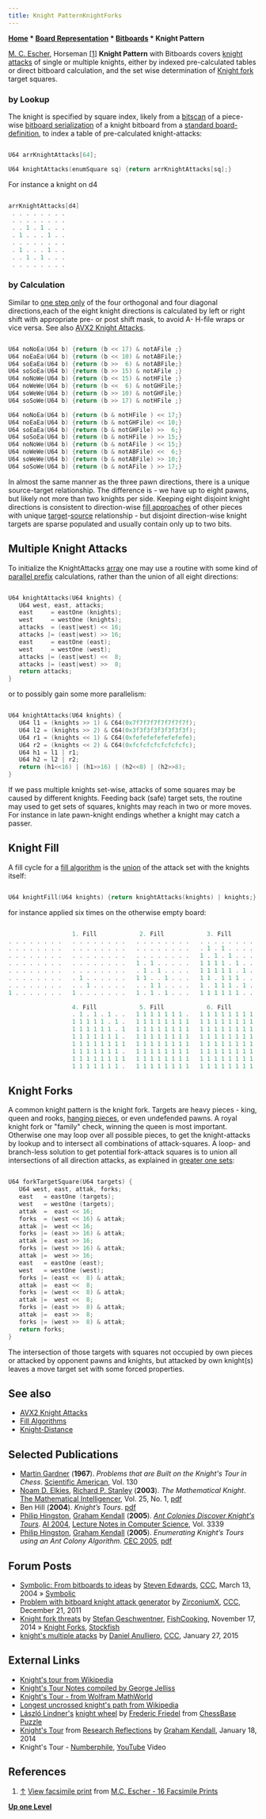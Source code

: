 ```yaml
---
title: Knight PatternKnightForks
---
```

**[Home](Home "Home") \* [Board Representation](Board_Representation "Board Representation") \* [Bitboards](Bitboards "Bitboards") \* Knight Pattern**



 [](http://www.mcescher.com/Shopmain/ShopEU/facsilimeprints/prints.html) [M. C. Escher](Category:M._C._Escher "Category:M. C. Escher"), Horseman <a id="cite-note-1" href="#cite-ref-1">[1]</a> 
**Knight Pattern**
with Bitboards covers [knight](Knight "Knight") [attacks](Attacks "Attacks") of single or multiple knights, either by indexed pre-calculated tables or direct bitboard calculation, and the set wise determination of [Knight fork](https://en.wikipedia.org/wiki/Fork_%28chess%29) target squares. 






### by Lookup


The knight is specified by square index, likely from a [bitscan](BitScan "BitScan") of a piece-wise [bitboard serialization](Bitboard_Serialization "Bitboard Serialization") of a knight bitboard from a [standard board-definition](Bitboard_Board-Definition "Bitboard Board-Definition"), to index a table of pre-calculated knight-attacks:




```C++

U64 arrKnightAttacks[64];

U64 knightAttacks(enumSquare sq) {return arrKnightAttacks[sq];}

```

For instance a knight on d4




```C++

arrKnightAttacks[d4]
 . . . . . . . .
 . . . . . . . .
 . . 1 . 1 . . .
 . 1 . . . 1 . .
 . . . . . . . .
 . 1 . . . 1 . .
 . . 1 . 1 . . .
 . . . . . . . .

```





### by Calculation


Similar to [one step only](General_Setwise_Operations#OneStepOnly "General Setwise Operations") of the four orthogonal and four diagonal directions,each of the eight knight directions is calculated by left or right shift with appropriate pre- or post shift mask, to avoid A- H-file wraps or vice versa. See also [AVX2 Knight Attacks](AVX2#KnightAttacks "AVX2").




```C++

U64 noNoEa(U64 b) {return (b << 17) & notAFile ;}
U64 noEaEa(U64 b) {return (b << 10) & notABFile;}
U64 soEaEa(U64 b) {return (b >>  6) & notABFile;}
U64 soSoEa(U64 b) {return (b >> 15) & notAFile ;}
U64 noNoWe(U64 b) {return (b << 15) & notHFile ;}
U64 noWeWe(U64 b) {return (b <<  6) & notGHFile;}
U64 soWeWe(U64 b) {return (b >> 10) & notGHFile;}
U64 soSoWe(U64 b) {return (b >> 17) & notHFile ;}

U64 noNoEa(U64 b) {return (b & notHFile ) << 17;}
U64 noEaEa(U64 b) {return (b & notGHFile) << 10;}
U64 soEaEa(U64 b) {return (b & notGHFile) >>  6;}
U64 soSoEa(U64 b) {return (b & notHFile ) >> 15;}
U64 noNoWe(U64 b) {return (b & notAFile ) << 15;}
U64 noWeWe(U64 b) {return (b & notABFile) <<  6;}
U64 soWeWe(U64 b) {return (b & notABFile) >> 10;}
U64 soSoWe(U64 b) {return (b & notAFile ) >> 17;}

```

In almost the same manner as the three pawn directions, there is a unique source-target relationship. The difference is - we have up to eight pawns, but likely not more than two knights per side. Keeping eight disjoint knight directions is consistent to direction-wise [fill approaches](Fill_Algorithms "Fill Algorithms") of other pieces with unique [target](Target_Square "Target Square")-[source](Origin_Square "Origin Square") relationship - but disjoint direction-wise knight targets are sparse populated and usually contain only up to two bits.




## Multiple Knight Attacks


To initialize the KnightAttacks [array](Array "Array") one may use a routine with some kind of [parallel prefix](Parallel_Prefix_Algorithms "Parallel Prefix Algorithms") calculations, rather than the union of all eight directions:




```C++

U64 knightAttacks(U64 knights) {
   U64 west, east, attacks;
   east     = eastOne (knights);
   west     = westOne (knights);
   attacks  = (east|west) << 16;
   attacks |= (east|west) >> 16;
   east     = eastOne (east);
   west     = westOne (west);
   attacks |= (east|west) <<  8;
   attacks |= (east|west) >>  8;
   return attacks;
}

```

or to possibly gain some more parallelism:




```C++

U64 knightAttacks(U64 knights) {
   U64 l1 = (knights >> 1) & C64(0x7f7f7f7f7f7f7f7f);
   U64 l2 = (knights >> 2) & C64(0x3f3f3f3f3f3f3f3f);
   U64 r1 = (knights << 1) & C64(0xfefefefefefefefe);
   U64 r2 = (knights << 2) & C64(0xfcfcfcfcfcfcfcfc);
   U64 h1 = l1 | r1;
   U64 h2 = l2 | r2;
   return (h1<<16) | (h1>>16) | (h2<<8) | (h2>>8);
}

```

If we pass multiple knights set-wise, attacks of some squares may be caused by different knights. Feeding back (safe) target sets, the routine may used to get sets of squares, knights may reach in two or more moves. For instance in late pawn-knight endings whether a knight may catch a passer.




## Knight Fill


A fill cycle for a [fill algorithm](Fill_Algorithms "Fill Algorithms") is the [union](General_Setwise_Operations#Union "General Setwise Operations") of the attack set with the knights itself:




```C++

U64 knightFill(U64 knights) {return knightAttacks(knights) | knights;}

```

for instance applied six times on the otherwise empty board:




```C++

                  1. Fill            2. Fill            3. Fill
. . . . . . . .   . . . . . . . .   . . . . . . . .   . . . . . . . .
. . . . . . . .   . . . . . . . .   . . . . . . . .   . 1 . 1 . . . .
. . . . . . . .   . . . . . . . .   . . . . . . . .   1 . 1 . 1 . . .
. . . . . . . .   . . . . . . . .   1 . 1 . . . . .   1 1 1 1 . 1 . .
. . . . . . . .   . . . . . . . .   . 1 . 1 . . . .   1 1 1 1 1 . 1 .
. . . . . . . .   . 1 . . . . . .   1 1 . . 1 . . .   1 1 . 1 1 1 . .
. . . . . . . .   . . 1 . . . . .   . . 1 1 . . . .   1 . 1 1 1 . 1 .
1 . . . . . . .   1 . . . . . . .   1 . 1 . 1 . . .   1 1 1 1 1 1 . .

                  4. Fill            5. Fill            6. Fill
                  . 1 . 1 . 1 . .   1 1 1 1 1 1 1 .   1 1 1 1 1 1 1 1
                  1 1 1 1 1 . 1 .   1 1 1 1 1 1 1 1   1 1 1 1 1 1 1 1
                  1 1 1 1 1 1 . 1   1 1 1 1 1 1 1 1   1 1 1 1 1 1 1 1
                  1 1 1 1 1 1 1 .   1 1 1 1 1 1 1 1   1 1 1 1 1 1 1 1
                  1 1 1 1 1 1 1 1   1 1 1 1 1 1 1 1   1 1 1 1 1 1 1 1
                  1 1 1 1 1 1 1 .   1 1 1 1 1 1 1 1   1 1 1 1 1 1 1 1
                  1 1 1 1 1 1 1 1   1 1 1 1 1 1 1 1   1 1 1 1 1 1 1 1
                  1 1 1 1 1 1 1 .   1 1 1 1 1 1 1 1   1 1 1 1 1 1 1 1

```





## Knight Forks


A common knight pattern is the knight fork. Targets are heavy pieces - king, queen and rooks, [hanging pieces](Hanging_Piece "Hanging Piece"), or even undefended pawns. A royal knight fork or "family" check, winning the queen is most important. Otherwise one may loop over all possible pieces, to get the knight-attacks by lookup and to intersect all combinations of attack-squares. A loop- and branch-less solution to get potential fork-attack squares is to union all intersections of all direction attacks, as explained in [greater one sets](General_Setwise_Operations#GreaterOne "General Setwise Operations"):




```C++

U64 forkTargetSquare(U64 targets) {
   U64 west, east, attak, forks;
   east   = eastOne (targets);
   west   = westOne (targets);
   attak  =  east << 16;
   forks  = (west << 16) & attak;
   attak |=  west << 16;
   forks |= (east >> 16) & attak;
   attak |=  east >> 16;
   forks |= (west >> 16) & attak;
   attak |=  west >> 16;
   east   = eastOne (east);
   west   = westOne (west);
   forks |= (east <<  8) & attak;
   attak |=  east <<  8;
   forks |= (west <<  8) & attak;
   attak |=  west <<  8;
   forks |= (east >>  8) & attak;
   attak |=  east >>  8;
   forks |= (west >>  8) & attak;
   return forks;
}

```

The intersection of those targets with squares not occupied by own pieces or attacked by opponent pawns and knights, but attacked by own knight(s) leaves a move target set with some forced properties.



## See also


* [AVX2 Knight Attacks](AVX2#KnightAttacks "AVX2")
* [Fill Algorithms](Fill_Algorithms "Fill Algorithms")
* [Knight-Distance](Knight-Distance "Knight-Distance")


## Selected Publications


* [Martin Gardner](Martin_Gardner "Martin Gardner") (**1967**). *Problems that are Built on the Knight's Tour in Chess*. [Scientific American](Scientific_American "Scientific American"), Vol. 130
* [Noam D. Elkies](Noam_Elkies "Noam Elkies"), [Richard P. Stanley](Mathematician#RPStanley "Mathematician") (**2003**). *The Mathematical Knight*. [The Mathematical Intelligencer](https://en.wikipedia.org/wiki/The_Mathematical_Intelligencer), Vol. 25, No. 1, [pdf](http://www.math.harvard.edu/%7Eelkies/knight.pdf)
* Ben Hill (**2004**). *Knight’s Tours*. [pdf](http://faculty.olin.edu/~sadams/DM/ktpaper.pdf)
* [Philip Hingston](https://scholar.google.com/citations?user=QNcGZdQAAAAJ&hl=en), [Graham Kendall](Graham_Kendall "Graham Kendall") (**2005**). *[Ant Colonies Discover Knight's Tours](https://link.springer.com/chapter/10.1007/978-3-540-30549-1_125)*. [AI 2004](https://link.springer.com/book/10.1007/b104336), [Lecture Notes in Computer Science](https://en.wikipedia.org/wiki/Lecture_Notes_in_Computer_Science), Vol. 3339
* [Philip Hingston](https://scholar.google.com/citations?user=QNcGZdQAAAAJ&hl=en), [Graham Kendall](Graham_Kendall "Graham Kendall") (**2005**). *Enumerating Knight’s Tours using an Ant Colony Algorithm*. [CEC 2005](https://dblp.uni-trier.de/db/conf/cec/cec2005.html), [pdf](http://www.cs.nott.ac.uk/~pszgxk/papers/cec05knights.pdf)


## Forum Posts


* [Symbolic: From bitboards to ideas](https://www.stmintz.com/ccc/index.php?id=354355) by [Steven Edwards](Steven_Edwards "Steven Edwards"), [CCC](CCC "CCC"), March 13, 2004 » [Symbolic](Symbolic "Symbolic")
* [Problem with bitboard knight attack generator](http://www.talkchess.com/forum3/viewtopic.php?f=7&t=41542) by [ZirconiumX](Matthew_R._Brades "Matthew R. Brades"), [CCC](CCC "CCC"), December 21, 2011
* [Knight fork threats](https://groups.google.com/d/msg/fishcooking/_qtvakyb_yM/FYOlNteY0N0J) by [Stefan Geschwentner](Stefan_Geschwentner "Stefan Geschwentner"), [FishCooking](Computer_Chess_Forums "Computer Chess Forums"), November 17, 2014 » [Knight Forks](Knight_Pattern#KnightForks "Knight Pattern"), [Stockfish](Stockfish "Stockfish")
* [knight's multiple atacks](http://www.talkchess.com/forum/viewtopic.php?t=55118) by [Daniel Anulliero](Daniel_Anulliero "Daniel Anulliero"), [CCC](CCC "CCC"), January 27, 2015


## External Links


* [Knight's tour from Wikipedia](https://en.wikipedia.org/wiki/Knight%27s_tour)
* [Knight's Tour Notes compiled by George Jelliss](http://www.mayhematics.com/t/t.htm)
* [Knight's Tour - from Wolfram MathWorld](http://mathworld.wolfram.com/KnightsTour.html)
* [Longest uncrossed knight's path from Wikipedia](https://en.wikipedia.org/wiki/Longest_uncrossed_knight%27s_path)
* [László Lindner's](L%C3%A1szl%C3%B3_Lindner "László Lindner") [knight wheel](http://archive.is/bHju8) by [Frederic Friedel](Frederic_Friedel "Frederic Friedel") from [ChessBase Puzzle](ChessBase "ChessBase")
* [Knight's Tour](http://graham-kendall.com/blog/2014/01/knights-tours/) from [Research Reflections](http://graham-kendall.com/blog/) by [Graham Kendall](Graham_Kendall "Graham Kendall"), January 18, 2014
* Knight's Tour - [Numberphile](http://www.numberphile.com/), [YouTube](https://en.wikipedia.org/wiki/YouTube) Video


 
## References


1. <a id="cite-ref-1" href="#cite-note-1">↑</a> [View facsimile print](http://www.mcescher.com/Shopmain/ShopEU/facsilimeprints/prints.html) from [M.C. Escher - 16 Facsimile Prints](http://www.mcescher.com/Shopmain/ShopEU/facsilimeprints/)

**[Up one Level](Bitboards "Bitboards")**







 
